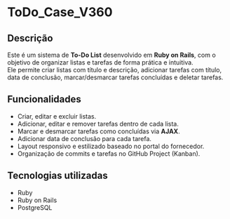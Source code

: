 # ToDo_Case_V360

## Descrição

Este é um sistema de **To-Do List** desenvolvido em **Ruby on Rails**, com o objetivo de organizar listas e tarefas de forma prática e intuitiva.  
Ele permite criar listas com título e descrição, adicionar tarefas com título, data de conclusão, marcar/desmarcar tarefas concluídas e deletar tarefas.  

## Funcionalidades

- Criar, editar e excluir listas.  
- Adicionar, editar e remover tarefas dentro de cada lista.  
- Marcar e desmarcar tarefas como concluídas via **AJAX**.  
- Adicionar data de conclusão para cada tarefa.  
- Layout responsivo e estilizado baseado no portal do fornecedor.  
- Organização de commits e tarefas no GitHub Project (Kanban).

## Tecnologias utilizadas

- Ruby
- Ruby on Rails
- PostgreSQL 
